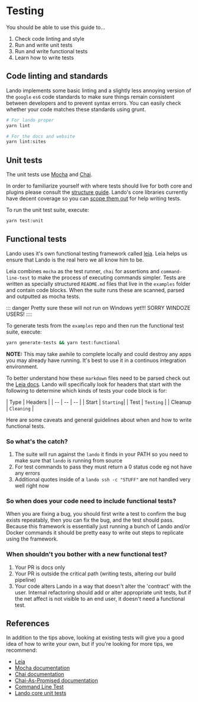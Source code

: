 # Testing

You should be able to use this guide to...

1.  Check code linting and style
2.  Run and write unit tests
3.  Run and write functional tests
4.  Learn how to write tests

## Code linting and standards

Lando implements some basic linting and a slightly less annoying version of the `google` `es6` code standards to make sure things remain consistent between developers and to prevent syntax errors. You can easily check whether your code matches these standards using grunt.

```bash
# For lando proper
yarn lint

# For the docs and website
yarn lint:sites
```

## Unit tests

The unit tests use [Mocha](https://mochajs.org/) and [Chai](http://chaijs.com/).

In order to familiarize yourself with where tests should live for both core and plugins please consult the [structure guide](./structure.md). Lando's core libraries currently have decent coverage so you can [scope them out](https://github.com/lando/lando/tree/master/test/unit) for help writing tests.

To run the unit test suite, execute:

```bash
yarn test:unit
```

## Functional tests

Lando uses it's own functional testing framework called [leia](https://github.com/lando/leia). Leia helps us ensure that Lando is the real hero we all know him to be.

Leia combines `mocha` as the test runner, `chai` for assertions and `command-line-test` to make the process of executing commands simpler. Tests are written as specially structured `README.md` files that live in the `examples` folder and contain code blocks. When the suite runs these are scanned, parsed and outputted as mocha tests.

::: danger Pretty sure these will not run on Windows yet!!!
SORRY WINDOZE USERS!
::::

To generate tests from the `examples` repo and then run the functional test suite, execute:

```bash
yarn generate-tests && yarn test:functional
```

**NOTE:** This may take awhile to complete locally and could destroy any apps you may already have running. It's best to use it in a continuos integration environment.

To better understand how these `markdown` files need to be parsed check out the [Leia docs](https://github.com/lando/leia). Lando will specifically look for headers that start with the following to determine which kinds of tests your code block is for:

| Type | Headers |
| -- | -- | -- |
| Start | `Starting`|
| Test | `Testing` |
| Cleanup | `Cleaning` |

Here are some caveats and general guidelines about when and how to write functional tests.

### So what's the catch?

1. The suite will run against the `lando` it finds in your PATH so you need to make sure that `lando` is running from source
2. For test commands to pass they must return a 0 status code eg not have any errors
3. Additional quotes inside of a `lando ssh -c "STUFF"` are not handled very well right now

### So when does your code need to include functional tests?

When you are fixing a bug, you should first write a test to confirm the bug exists repeatably, then you can fix the bug, and the test should pass. Because this framework is essentially just running a bunch of Lando and/or Docker commands it should be pretty easy to write out steps to replicate using the framework.

### When shouldn't you bother with a new functional test?

1. Your PR is docs only
2. Your PR is outside the critical path (writing tests, altering our build pipeline)
3. Your code alters Lando in a way that doesn't alter the 'contract' with the user. Internal refactoring should add or alter appropriate unit tests, but if the net affect is not visible to an end user, it doesn't need a functional test.

## References

In addition to the tips above, looking at existing tests will give you a good idea of how to write your own, but if you're looking for more tips, we recommend:

*	[Leia](https://github.com/lando/leia)
*   [Mocha documentation](http://mochajs.org/)
*   [Chai documentation](http://chaijs.com/)
*   [Chai-As-Promised documentation](http://chaijs.com/plugins/chai-as-promised/)
*	[Command Line Test](https://github.com/macacajs/command-line-test)
*   [Lando core unit tests](https://github.com/lando/lando/tree/master/test)

